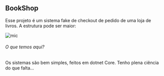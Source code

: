 ## BookShop
Esse projeto é um sistema fake de checkout de pedido de uma loja de livros.
A estrutura pode ser maior:

![mic](https://i.imgur.com/z70HIEL.png "mic")

###### O que temos aqui?
Os sistemas são bem simples, feitos em dotnet Core.
Tenho plena ciência do que falta...

